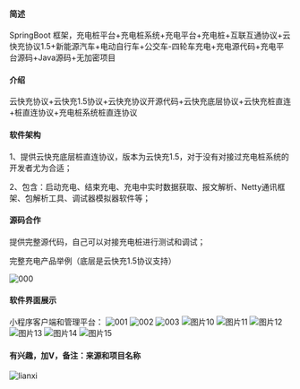 #### 简述

SpringBoot 框架，充电桩平台+充电桩系统+充电平台+充电桩+互联互通协议+云快充协议1.5+新能源汽车+电动自行车+公交车-四轮车充电+充电源代码+充电平台源码+Java源码+无加密项目

#### 介绍

云快充协议+云快充1.5协议+云快充协议开源代码+云快充底层协议+云快充桩直连+桩直连协议+充电桩系统桩直连协议

#### 软件架构
1、提供云快充底层桩直连协议，版本为云快充1.5，对于没有对接过充电桩系统的开发者尤为合适；

2、包含：启动充电、结束充电、充电中实时数据获取、报文解析、Netty通讯框架、包解析工具、调试器模拟器软件等；

#### 源码合作

提供完整源代码，自己可以对接充电桩进行测试和调试；

完整充电产品举例（底层是云快充1.5协议支持）

![000](https://github.com/user-attachments/assets/999ba9ad-2fca-4682-b2ba-93d9075baf18)


#### 软件界面展示

小程序客户端和管理平台：
![001](https://github.com/user-attachments/assets/d2094fba-13b3-4262-8850-2359564d7e92)
![002](https://github.com/user-attachments/assets/504861f4-9815-4c5a-9774-1f0776389d2b)
![003](https://github.com/user-attachments/assets/92661fe6-38ab-4278-89f0-31f82f1bb655)
![图片10](https://github.com/user-attachments/assets/676b4685-f714-4166-b7f7-65149a4cb944)
![图片11](https://github.com/user-attachments/assets/9f890c96-041e-4dca-9c20-d901f039ebe0)
![图片12](https://github.com/user-attachments/assets/e8ac4b2e-6e14-4d14-9422-5cb9eec13fac)
![图片13](https://github.com/user-attachments/assets/51cccbea-b4f7-4daf-9a1a-5f409b352ea7)
![图片14](https://github.com/user-attachments/assets/79de98be-3e68-4694-9696-a73c15a8a39c)
![图片15](https://github.com/user-attachments/assets/e0720ee1-2b90-4d34-8830-ad8058fca358)

#### 有兴趣，加V，备注：来源和项目名称
![lianxi](https://github.com/user-attachments/assets/27eb8cff-3c4d-4283-aa81-63125193aa98)














